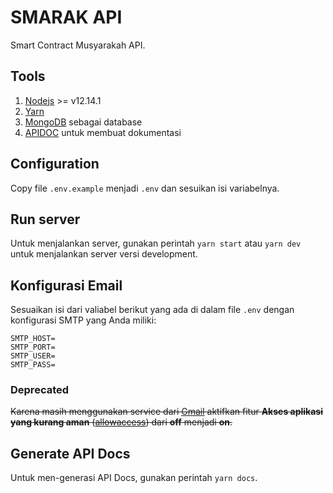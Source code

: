 # SMARAK API

Smart Contract Musyarakah API.

## Tools

1. [Nodejs] >= v12.14.1
2. [Yarn] 
3. [MongoDB] sebagai database
4. [APIDOC] untuk membuat dokumentasi

## Configuration

Copy file `.env.example` menjadi `.env` dan sesuikan isi variabelnya.

## Run server

Untuk menjalankan server, gunakan perintah `yarn start` atau `yarn dev` untuk menjalankan server versi development.

## Konfigurasi Email

Sesuaikan isi dari valiabel berikut yang ada di dalam file `.env` dengan konfigurasi SMTP yang Anda miliki:

```env
SMTP_HOST=
SMTP_PORT=
SMTP_USER=
SMTP_PASS=
```

### Deprecated

~~Karena masih menggunakan service dari [Gmail] aktifkan fitur **Akses aplikasi yang kurang aman** ([allowaccess]) dari **off** menjadi **on**.~~

## Generate API Docs

Untuk men-generasi API Docs, gunakan perintah `yarn docs`.

[Nodejs]: https://nodejs.org/en/download/
[Yarn]: https://classic.yarnpkg.com/en/docs/install/
[MongoDB]: https://docs.mongodb.com/manual/administration/install-community/
[APIDOC]: https://apidocjs.com/
[Gmail]: https://mail.google.com/
[Allowaccess]: https://myaccount.google.com/lesssecureapps
